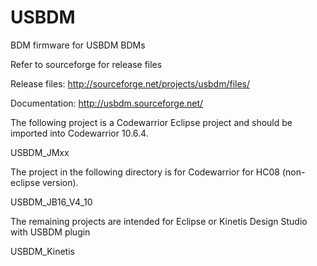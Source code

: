 USBDM
=====

BDM firmware for USBDM BDMs

Refer to sourceforge for release files

Release files: http://sourceforge.net/projects/usbdm/files/

Documentation: http://usbdm.sourceforge.net/

The following project is a Codewarrior Eclipse project and should be imported into Codewarrior 10.6.4.

USBDM_JMxx

The project in the following directory is for Codewarrior for HC08 (non-eclipse version).

USBDM_JB16_V4_10

The remaining projects are intended for Eclipse or Kinetis Design Studio with USBDM plugin

USBDM_Kinetis

